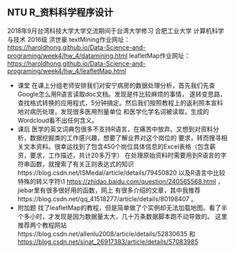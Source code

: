 ﻿## NTU R_资料科学程序设计
2018年9月台湾科技大学大学交流期间于台湾大学修习
合肥工业大学 计算机科学与技术 2016级 洪世豪
textMining作业网址：https://haroldhong.github.io/Data-Science-and-programing/week4/hw_4/datamining.html
leafletMap作业网址：https://haroldhong.github.io/Data-Science-and-programing/week4/hw_4/leafletMap.html


- 课堂
在课上分组老师安排我们对安宁病房的数据处理分析，首先我们先查Google怎么用R语言读取doc文档。发现是件比较麻烦的事情，
遂转变思路，查找格式转换的应用程式，5分钟搞定。然后我们按照教程上的返利照本宣科地对病历处理，发现很多医用剂量单位
和医学化学名词被读取，生成的Wordcloud看不出任何含义。
- 课后
医学的英文词典包很多不支持R语言，在痛苦中放弃。又想到对资料分析，数据挖掘类的工作感兴趣，想要了解业界对这个岗位的
要求，转而搜寻相关文本资料。很幸运找到了包含450个岗位具体信息的Excel表格（包含薪资，要求，工作描述，共计20多万字）
在处理原始资料时需要用到R语言的字符串函数，就搜索了有关正则表达式的知识https://blog.csdn.net/ISMedal/article/details/79450820
以及R语言中比较特殊的转义字符\\1 https://zhidao.baidu.com/question/240565568.html ，jiebar里有很多很好用的函数，网上
有很多介绍的文章，其中我推荐https://blog.csdn.net/qq_41518277/article/details/80198407 。
- 附加题
找了leafletMap的教程，但是简单做了个实例却无法加载地图。看了半个多小时，才发现是因为数据量太大，几十万条数据脚本跑不动导致的。
这里推荐两个教程网站https://blog.csdn.net/allenlu2008/article/details/52830635 和 https://blog.csdn.net/sinat_26917383/article/details/57083985
